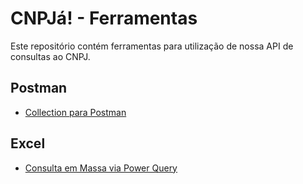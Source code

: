 # CNPJá! - Ferramentas

Este repositório contém ferramentas para utilização de nossa API de consultas ao CNPJ.

## Postman

- [Collection para Postman](postman)

## Excel

- [Consulta em Massa via Power Query](excel)
